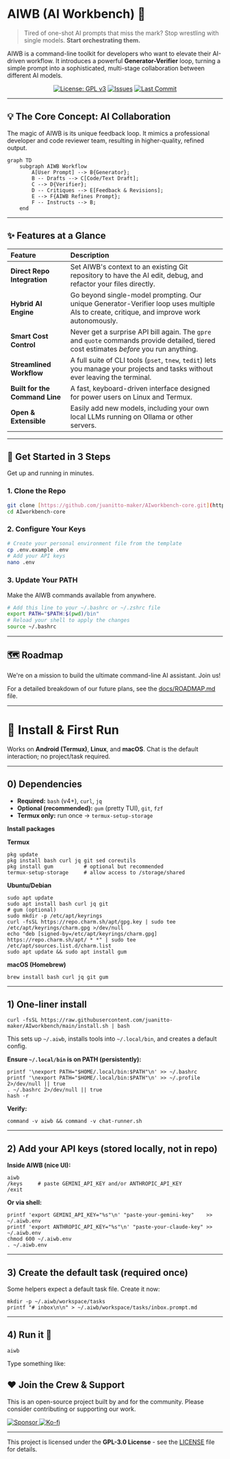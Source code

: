 # AIWB (AI Workbench) 🤖

> Tired of one-shot AI prompts that miss the mark? Stop wrestling with single models. **Start orchestrating them.**

AIWB is a command-line toolkit for developers who want to elevate their AI-driven workflow. It introduces a powerful **Generator-Verifier** loop, turning a simple prompt into a sophisticated, multi-stage collaboration between different AI models.

<div align="center">

[![License: GPL v3](https://img.shields.io/badge/License-GPLv3-blue.svg?style=for-the-badge)](https://www.gnu.org/licenses/gpl-3.0)
[![Issues](https://img.shields.io/github/issues/juanitto-maker/AIworkbench-core?style=for-the-badge&color=brightgreen)](https://github.com/juanitto-maker/AIworkbench-core/issues)
[![Last Commit](https://img.shields.io/github/last-commit/juanitto-maker/AIworkbench-core?style=for-the-badge)](https://github.com/juanitto-maker/AIworkbench-core/commits/main)

</div>

---

## 💡 The Core Concept: AI Collaboration

The magic of AIWB is its unique feedback loop. It mimics a professional developer and code reviewer team, resulting in higher-quality, refined output.

```mermaid
graph TD
    subgraph AIWB Workflow
        A[User Prompt] --> B{Generator};
        B -- Drafts --> C[Code/Text Draft];
        C --> D{Verifier};
        D -- Critiques --> E[Feedback & Revisions];
        E --> F{AIWB Refines Prompt};
        F -- Instructs --> B;
    end
```

---

## ✨ Features at a Glance

| Feature | Description |
| :--- | :--- |
| **Direct Repo Integration** | Set AIWB's context to an existing Git repository to have the AI edit, debug, and refactor your files directly. |
| **Hybrid AI Engine** | Go beyond single-model prompting. Our unique Generator-Verifier loop uses multiple AIs to create, critique, and improve work autonomously. |
| **Smart Cost Control** | Never get a surprise API bill again. The `gpre` and `quote` commands provide detailed, tiered cost estimates *before* you run anything. |
| **Streamlined Workflow** | A full suite of CLI tools (`pset`, `tnew`, `tedit`) lets you manage your projects and tasks without ever leaving the terminal. |
| **Built for the Command Line** | A fast, keyboard-driven interface designed for power users on Linux and Termux. |
| **Open & Extensible** | Easily add new models, including your own local LLMs running on Ollama or other servers. |

---

## 🚀 Get Started in 3 Steps

Get up and running in minutes.

### 1\. Clone the Repo
```bash
git clone [https://github.com/juanitto-maker/AIworkbench-core.git](https://github.com/juanitto-maker/AIworkbench-core.git)
cd AIworkbench-core
```

### 2\. Configure Your Keys
```bash
# Create your personal environment file from the template
cp .env.example .env
# Add your API keys
nano .env
```

### 3\. Update Your PATH
Make the AIWB commands available from anywhere.
```bash
# Add this line to your ~/.bashrc or ~/.zshrc file
export PATH="$PATH:$(pwd)/bin"
# Reload your shell to apply the changes
source ~/.bashrc
```

---

## 🗺️ Roadmap

We're on a mission to build the ultimate command-line AI assistant. Join us!

For a detailed breakdown of our future plans, see the [docs/ROADMAP.md](docs/ROADMAP.md) file.

---
# 🚀 Install & First Run

Works on **Android (Termux)**, **Linux**, and **macOS**. Chat is the default interaction; no project/task required.

---

## 0) Dependencies

- **Required:** `bash` (v4+), `curl`, `jq`
- **Optional (recommended):** `gum` (pretty TUI), `git`, `fzf`
- **Termux only:** run once → `termux-setup-storage`

**Install packages**

**Termux**
~~~
pkg update
pkg install bash curl jq git sed coreutils
pkg install gum          # optional but recommended
termux-setup-storage     # allow access to /storage/shared
~~~

**Ubuntu/Debian**
~~~
sudo apt update
sudo apt install bash curl jq git
# gum (optional)
sudo mkdir -p /etc/apt/keyrings
curl -fsSL https://repo.charm.sh/apt/gpg.key | sudo tee /etc/apt/keyrings/charm.gpg >/dev/null
echo "deb [signed-by=/etc/apt/keyrings/charm.gpg] https://repo.charm.sh/apt/ * *" | sudo tee /etc/apt/sources.list.d/charm.list
sudo apt update && sudo apt install gum
~~~

**macOS (Homebrew)**
~~~
brew install bash curl jq git gum
~~~

---

## 1) One-liner install

~~~
curl -fsSL https://raw.githubusercontent.com/juanitto-maker/AIworkbench/main/install.sh | bash
~~~

This sets up `~/.aiwb`, installs tools into `~/.local/bin`, and creates a default config.

**Ensure `~/.local/bin` is on PATH (persistently):**
~~~
printf '\nexport PATH="$HOME/.local/bin:$PATH"\n' >> ~/.bashrc
printf '\nexport PATH="$HOME/.local/bin:$PATH"\n' >> ~/.profile 2>/dev/null || true
. ~/.bashrc 2>/dev/null || true
hash -r
~~~

**Verify:**
~~~
command -v aiwb && command -v chat-runner.sh
~~~

---

## 2) Add your API keys (stored locally, not in repo)

**Inside AIWB (nice UI):**
~~~
aiwb
/keys     # paste GEMINI_API_KEY and/or ANTHROPIC_API_KEY
/exit
~~~

**Or via shell:**
~~~
printf 'export GEMINI_API_KEY="%s"\n' "paste-your-gemini-key"    >> ~/.aiwb.env
printf 'export ANTHROPIC_API_KEY="%s"\n' "paste-your-claude-key" >> ~/.aiwb.env
chmod 600 ~/.aiwb.env
. ~/.aiwb.env
~~~

---

## 3) Create the default task (required once)

Some helpers expect a default task file. Create it now:

~~~
mkdir -p ~/.aiwb/workspace/tasks
printf "# inbox\n\n" > ~/.aiwb/workspace/tasks/inbox.prompt.md
~~~

---

## 4) Run it 🎉

~~~
aiwb
~~~

Type something like:

## ❤️ Join the Crew & Support

This is an open-source project built by and for the community. Please consider contributing or supporting our work.

<a href="https://github.com/sponsors/juanitto-maker">
<img src="https://img.shields.io/static/v1?label=Sponsor&message=%E2%9D%A4&logo=GitHub&color=%23fe8e86" alt="Sponsor">
</a>
<a href="https://ko-fi.com/guardos">
<img src="https://img.shields.io/static/v1?label=Ko-fi&message=%E2%98%95&logo=ko-fi&color=%2329abe0" alt="Ko-fi">
</a>

---

This project is licensed under the **GPL-3.0 License** - see the [LICENSE](LICENSE) file for details.
